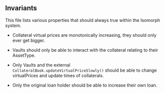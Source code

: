 ## Invariants

This file lists various properties that should always true within the Isomorph system.

- Collateral virtual prices are monotonically increasing, they should only ever get bigger.

- Vaults should only be able to interact with the collateral relating to their AssetType.

- Only Vaults and the external `CollateralBook.updateVirtualPriceSlowly()` should be able to change virtualPrices and update times of collaterals.

- Only the original loan holder should be able to increase their own loan.
